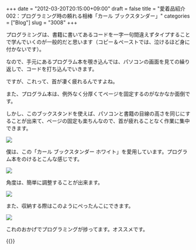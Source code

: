 +++
date = "2012-03-20T20:15:00+09:00"
draft = false
title = "愛着品紹介 002：プログラミング時の頼れる相棒「カール ブックスタンダー」"
categories = ["Blog"]
slug = "3008"
+++

プログラミングは、書籍に書いてあるコードを一字一句間違えずタイプすることで学んでいくのが一般的だと思います（コピー＆ペーストでは、泣けるほど身に付かないです）。

なので、手元にあるプログラム本を覗き込んでは、パソコンの画面を見ての繰り返しで、コードを打ち込んでいきます。

ですが、これって、首が凄く疲れるんですよね。

また、プログラム本は、例外なく分厚くてページを固定するのがなかなか面倒です。

しかし、このブックスタンドを使えば、パソコンと書籍の目線の高さを同じにすることが出来て、ページの固定も楽ちんなので、首が疲れることなく作業に集中できます。

![](/images/2012/03/3008_1.jpg)

僕は、この「カール ブックスタンダー ホワイト」を愛用しています。プログラム本をのけるとこんな感じです。

![](/images/2012/03/3008_2.jpg)

角度は、簡単に調整することが出来ます。

![](/images/2012/03/3008_3.jpg)

また、収納する際はこのようにぺったんこにできます。

![](/images/2012/03/3008_4.jpg)

これのおかげでプログラミングが捗ってます。オススメです。

{{<amazon id="B001A1V9R6" title="カール ブックスタンダー NO.820 ブラック NO.820-K ブラック" src="http://ecx.images-amazon.com/images/I/51gi9TOCKoL._SL160_.jpg">}}
